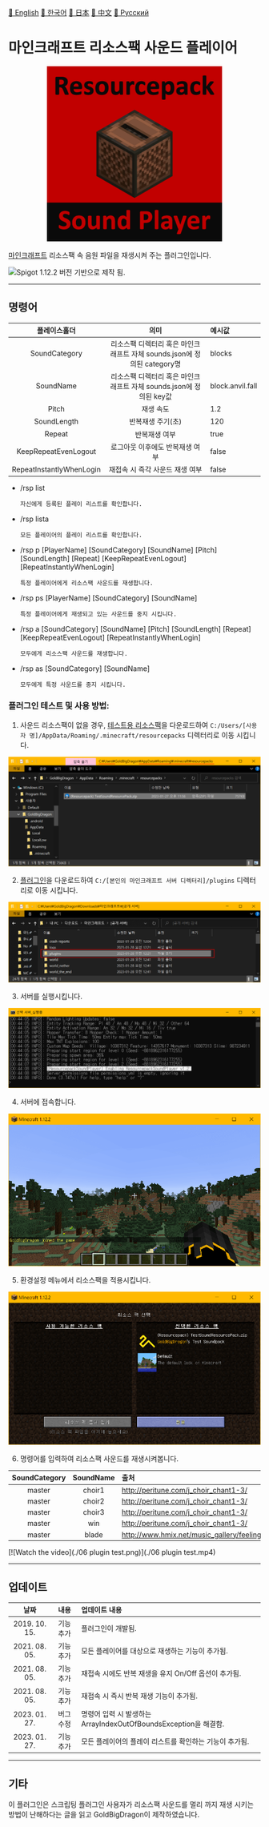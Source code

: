 <a href="../README.md">📕 English</a> <a href="README_KO.md">📕 한국어</a> <a href="README_JP.md">📕 日本</a> <a href="README_CN.md">📕 中文</a> <a href="README_RU.md">📕 Pусский</a>  
# 마인크래프트 리소스팩 사운드 플레이어

<p align="center"><img src="./icon.png" alt="마인크래프트 리소스팩 사운드 플레이어 로고" height="350"></p>

<a href="https://www.minecraft.net/">마인크래프트</a> 리소스팩 속 음원 파일을 재생시켜 주는 플러그인입니다.

<img src="https://img.shields.io/badge/Java-Spigot%20v1.12.2-red" alt="Spigot 1.12.2 버전 기반으로 제작 됨.">  

---
## 명령어
| 플레이스홀더 | 의미 | 예시값 |
|:---:|:---:|:---|
| SoundCategory | 리소스팩 디렉터리 혹은 마인크래프트 자체 sounds.json에 정의된 category명 | blocks  |
| SoundName | 리소스팩 디렉터리 혹은 마인크래프트 자체 sounds.json에 정의된 key값 | block.anvil.fall |
| Pitch | 재생 속도 | 1.2 |
| SoundLength | 반복재생 주기(초) | 120 |
| Repeat | 반복재생 여부 | true |
| KeepRepeatEvenLogout | 로그아웃 이후에도 반복재생 여부 | false |
| RepeatInstantlyWhenLogin | 재접속 시 즉각 사운드 재생 여부 | false |  

* /rsp list
	```
	자신에게 등록된 플레이 리스트를 확인합니다.
	```
* /rsp lista
	```
	모든 플레이어의 플레이 리스트를 확인합니다.
	```
* /rsp p [PlayerName] [SoundCategory] [SoundName] [Pitch] [SoundLength] [Repeat] [KeepRepeatEvenLogout] [RepeatInstantlyWhenLogin]
	```
	특정 플레이어에게 리소스팩 사운드를 재생합니다.
	```
* /rsp ps [PlayerName] [SoundCategory] [SoundName]
	```
	특정 플레이어에게 재생되고 있는 사운드를 중지 시킵니다.
	```
* /rsp a [SoundCategory] [SoundName] [Pitch] [SoundLength] [Repeat] [KeepRepeatEvenLogout] [RepeatInstantlyWhenLogin]
	```
	모두에게 리소스팩 사운드를 재생합니다.
	```
* /rsp as [SoundCategory] [SoundName]
	```
	모두에게 특정 사운드를 중지 시킵니다.
	```

### 플러그인 테스트 및 사용 방법:
1. 사운드 리소스팩이 없을 경우, <a href="../bin/(Resourcepack) TestSoundResourcePack.zip">테스트용 리소스팩</a>을 다운로드하여 ```C:/Users/[사용자 명]/AppData/Roaming/.minecraft/resourcepacks``` 디렉터리로 이동 시킵니다.  
<p align="center"><img src="./01 download resourcepack in your directory.png" alt="테스트용 리소스팩을 다운로드 받으세요."></p>  
  
2. <a href="../bin/(Plugin) ResourcepackSoundPlayer.jar">플러그인</a>을 다운로드하여 ```C:/[본인의 마인크래프트 서버 디렉터리]/plugins``` 디렉터리로 이동 시킵니다.  
<p align="center"><img src="./02 download plugin in your directory.png" alt="플러그인을 다운로드 받으세요."></p>  
  
3. 서버를 실행시킵니다.  
<p align="center"><img src="./03 start your server.png" alt="서버를 실행시키세요."></p>  
  
4. 서버에 접속합니다.  
<p align="center"><img src="./04 login.png" alt="서버에 접속하세요."></p>  
  
5. 환경설정 메뉴에서 리소스팩을 적용시킵니다.  
<p align="center"><img src="./05 apply resourcepack.png" alt="리소스팩을 적용하세요."></p>  
  
6. 명령어를 입력하여 리소스팩 사운드를 재생시켜봅니다.

| SoundCategory | SoundName | 출처 |
|:---:|:---:|:---|
| master | choir1 | http://peritune.com/j_choir_chant1-3/ |
| master | choir2 | http://peritune.com/j_choir_chant1-3/ |
| master | choir3 | http://peritune.com/j_choir_chant1-3/ |
| master | win | http://peritune.com/j_choir_chant1-3/ |
| master | blade | http://www.hmix.net/music_gallery/feeling/hard.htm |  

[![Watch the video](./06 plugin test.png)](./06 plugin test.mp4)

---

## 업데이트
| 날짜 | 내용 | 업데이트 내용 |
|:---:|:---:|:---|
| 2019. 10. 15. | 기능 추가 | 플러그인이 개발됨. |
| 2021. 08. 05. | 기능 추가 | 모든 플레이어를 대상으로 재생하는 기능이 추가됨. |
| 2021. 08. 05. | 기능 추가 | 재접속 시에도 반복 재생을 유지 On/Off 옵션이 추가됨. |
| 2021. 08. 05. | 기능 추가 | 재접속 시 즉시 반복 재생 기능이 추가됨. |
| 2023. 01. 27. | 버그 수정 | 명령어 입력 시 발생하는 ArrayIndexOutOfBoundsException을 해결함. |  
| 2023. 01. 27. | 기능 추가 | 모든 플레이어의 플레이 리스트를 확인하는 기능이 추가됨. |  
---

## 기타
이 플러그인은 스크립팅 플러그인 사용자가 리소스팩 사운드를 멀리 까지 재생 시키는 방법이 난해하다는 글을 읽고 GoldBigDragon이 제작하였습니다.
